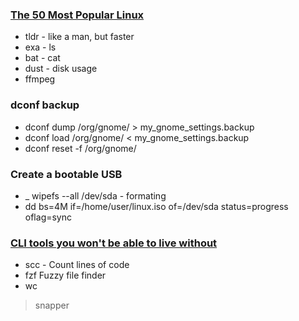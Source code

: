 ### [The 50 Most Popular Linux](https://www.youtube.com/watch?v=ZtqBQ68cfJc)

- tldr - like a man, but faster
- exa - ls
- bat - cat
- dust - disk usage
- ffmpeg

### dconf backup

- dconf dump /org/gnome/ > my_gnome_settings.backup
- dconf load /org/gnome/ < my_gnome_settings.backup
- dconf reset -f /org/gnome/

### Create a bootable USB

- _ wipefs --all /dev/sda - formating
- dd bs=4M if=/home/user/linux.iso of=/dev/sda status=progress oflag=sync

### [CLI tools you won't be able to live without](https://dev.to/lissy93/cli-tools-you-cant-live-without-57f6)

- scc -  Count lines of code
- fzf Fuzzy file finder
- wc

> snapper
